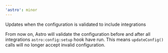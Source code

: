 ```yaml
---
'astro': minor
---
```


Updates when the configuration is validated to include integrations

From now on, Astro will validate the configuration before and after all integrations `astro:config:setup` hook have run. This means `updateConfig()` calls will no longer accept invalid configuration.
